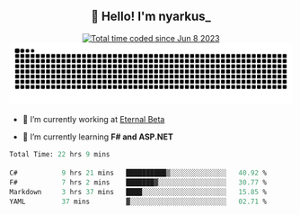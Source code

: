 <h2 align="center">👋 Hello! I'm nyarkus_</h2>
<p align="center">
  <a href="https://wakatime.com/@8f9aa332-6725-4e00-a5d9-b2317a4b74a6">
    <img src="https://wakatime.com/badge/user/8f9aa332-6725-4e00-a5d9-b2317a4b74a6.svg" alt="Total time coded since Jun 8 2023" />
  </a>
  <br>
  <img src = "https://github.com/nyarkus/nyarkus/blob/output/github-snake-dark.svg">
</p>

- 🔭 I’m currently working at [Eternal Beta](https://github.com/Kacianoki/Eternal-Beta)
<!--- 💬 Ask me about **nothing :<**-->
- 🌱 I’m currently learning **F# and ASP.NET**

<!--START_SECTION:waka-->

```fs
Total Time: 22 hrs 9 mins

C#           9 hrs 21 mins   ██████████▒░░░░░░░░░░░░░░   40.92 %
F#           7 hrs 2 mins    ███████▓░░░░░░░░░░░░░░░░░   30.77 %
Markdown     3 hrs 37 mins   ████░░░░░░░░░░░░░░░░░░░░░   15.85 %
YAML         37 mins         ▓░░░░░░░░░░░░░░░░░░░░░░░░   02.71 %
```

<!--END_SECTION:waka-->
